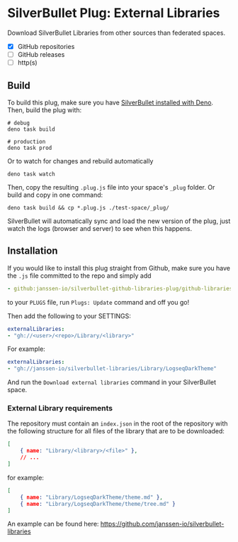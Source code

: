 
# SilverBullet Plug: External Libraries

Download SilverBullet Libraries from other sources than federated spaces.

- [x] GitHub repositories
- [ ] GitHub releases
- [ ] http(s)

## Build
To build this plug, make sure you have [SilverBullet installed with Deno](https://silverbullet.md/Install/Deno). Then, build the plug with:


```shell
# debug
deno task build

# production
deno task prod
```

Or to watch for changes and rebuild automatically

```shell
deno task watch
```

Then, copy the resulting `.plug.js` file into your space's `_plug` folder. Or build and copy in one command:

```shell
deno task build && cp *.plug.js ./test-space/_plug/
```

SilverBullet will automatically sync and load the new version of the plug, just watch the logs (browser and server) to see when this happens.

## Installation
If you would like to install this plug straight from Github, make sure you have the `.js` file committed to the repo and simply add

```yaml
- github:janssen-io/silverbullet-github-libraries-plug/github-libraries.plug.js
```

to your `PLUGS` file, run `Plugs: Update` command and off you go!

Then add the following to your SETTINGS:
```yaml
externalLibraries:
- "gh://<user>/<repo>/Library/<library>"
```

For example:
```yaml
externalLibraries:
- "gh://janssen-io/silverbullet-libraries/Library/LogseqDarkTheme"
```

And run the `Download external libraries` command in your SilverBullet space.

### External Library requirements
The repository must contain an `index.json` in the root of the repository with 
the following structure for all files of the library that are to be downloaded:
```json
[
    { name: "Library/<library>/<file>" },
    // ...
]
```

for example:
```json
[
    { name: "Library/LogseqDarkTheme/theme.md" },
    { name: "Library/LogseqDarkTheme/theme/tree.md" }
]
```

An example can be found here: https://github.com/janssen-io/silverbullet-libraries